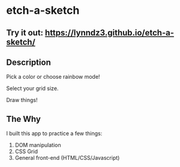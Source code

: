 # etch-a-sketch

## Try it out: https://lynndz3.github.io/etch-a-sketch/

## Description
Pick a color or choose rainbow mode!

Select your grid size.

Draw things!


## The Why
<p>I built this app to practice a few things:
<ol>
    <li>DOM manipulation
    <li>CSS Grid
    <li>General front-end (HTML/CSS/Javascript)